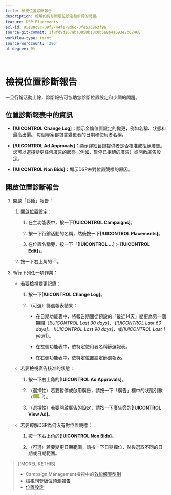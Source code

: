 ```yaml
---
title: 檢視位置診斷報告
description: 瞭解如何診斷版位設定和步調的問題。
feature: DSP Placements
exl-id: 95e88c9c-09f2-44f1-9d6c-3fe533963f9a
source-git-commit: 1f8fd9d267aba0858b18c0b5a9b4a693e2b62468
workflow-type: tm+mt
source-wordcount: '296'
ht-degree: 0%

---
```


# 檢視位置診斷報告

<!-- Does this really belong in the Campaign Management > Reports section or in the Placements section? -->

一旦行銷活動上線，診斷報告可協助您診斷位置設定和步調的問題。

## 位置診斷報表中的資訊

* **[!UICONTROL Change Log]：**&#x200B;顯示金鑰位置設定的變更，例如名稱、狀態和最高出價。 每個專案都包含變更者的日期和使用者名稱。

* **[!UICONTROL Ad Approvals]：**&#x200B;顯示詳細目錄提供者是否核准或拒絕廣告。 您可以選擇變更任何廣告的狀態（例如，暫停已拒絕的廣告）或開啟廣告設定。

* **[!UICONTROL Non Bids]：**&#x200B;顯示DSP未對位置競標的原因。

## 開啟位置診斷報告

1. 開啟「診斷」報告：

   1. 開啟位置設定：

      1. 在主功能表中，按一下&#x200B;**[!UICONTROL Campaigns]**。

      1. 按一下行銷活動的名稱，然後按一下&#x200B;**[!UICONTROL Placements]**。

      1. 在位置名稱旁，按一下「**[!UICONTROL ...]** > **[!UICONTROL Edit]**」。

   1. 按一下右上角的![放置診斷](/help/dsp/assets/placement-diagnostics.png)。

1. 執行下列任一項作業：

   * 若要檢視變更記錄：

      1. 按一下&#x200B;**[!UICONTROL Change Log]**。

      1. （可選）篩選報表結果：

         * 在日期功能表中，將報告期間從預設的「最近14天」變更為另一個期間（*[!UICONTROL Last 30 days]、* *[!UICONTROL Last 60 days]、* *[!UICONTROL Last 90 days]、*&#x200B;或&#x200B;*[!UICONTROL Last 1 year]*）。

         * 在左側功能表中，依特定使用者名稱篩選報表。

         * 在右側功能表中，依特定位置設定篩選報表。

   * 若要檢視廣告核准的狀態：

      1. 按一下右上角的&#x200B;**[!UICONTROL Ad Approvals]**。

      1. （選擇性）若要暫停或啟用廣告，請按一下「廣告」欄中的狀態引數（![狀態引數](/help/dsp/assets/status-switch.png)）。

      1. （選擇性）若要開啟廣告的設定，請按一下廣告旁的&#x200B;**[!UICONTROL View Ad]**。

   * 若要瞭解DSP為何沒有對位置競標：

      1. 按一下右上角的&#x200B;**[!UICONTROL Non Bids]**。

      1. （可選）若要變更日期範圍，請按一下日期欄位，然後選取不同的日期或日期範圍。

<!-- Later, add link to >* Definitions for NBRs (Reading No Bid Reports (NBRs)) -->

>[!MORELIKETHIS]
>
>* Campaign Management檢視中的[效能報表型別](campaign-reports-about.md)
>* [檢視刊登版位預測報告](/help/dsp/campaign-management/reports/placement-forecast.md)
>* [位置設定](/help/dsp/campaign-management/placements/placement-settings.md)
